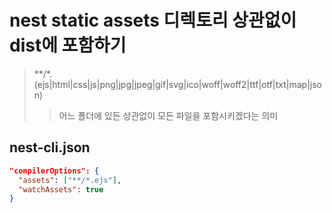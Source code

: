 # nest static assets 디렉토리 상관없이 dist에 포함하기

> \*\*/\*.(ejs|html|css|js|png|jpg|jpeg|gif|svg|ico|woff|woff2|ttf|otf|txt|map|json)
>
> > 어느 폴더에 있든 상관없이 모든 파일을 포함시키겠다는 의미

## nest-cli.json

```json
"compilerOptions": {
  "assets": ["**/*.ejs"],
  "watchAssets": true
}
```
